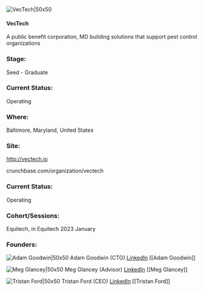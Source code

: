 

![VecTech|50x50](https://apimg.techstars.com/profiles/1673279983975_495458.png)

#### VecTech
A public benefit corporation, MD building solutions that support pest control organizations

### Stage: 
Seed - Graduate 

### Current Status: 
Operating

### Where:
Baltimore, Maryland, United States

### Site:
http://vectech.io



crunchbase.com/organization/vectech

### Current Status: 
Operating

### Cohort/Sessions: 
Equitech, in Equitech 2023 January

### Founders: 

![Adam Goodwin|50x50]() Adam Goodwin (CTO) [LinkedIn](https://linkedin.com/in/adam-c-goodwin) [[Adam Goodwin]]

![Meg Glancey|50x50]() Meg Glancey (Advisor) [LinkedIn](https://linkedin.com/in/meg-glancey) [[Meg Glancey]]

![Tristan Ford|50x50]() Tristan Ford (CEO) [LinkedIn](https://linkedin.com/in/tristan-ford) [[Tristan Ford]]


